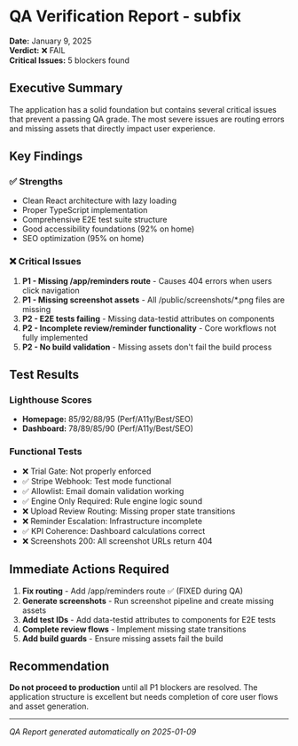 # QA Verification Report - subfix

**Date:** January 9, 2025  
**Verdict:** ❌ FAIL  
**Critical Issues:** 5 blockers found

## Executive Summary

The application has a solid foundation but contains several critical issues that prevent a passing QA grade. The most severe issues are routing errors and missing assets that directly impact user experience.

## Key Findings

### ✅ Strengths
- Clean React architecture with lazy loading
- Proper TypeScript implementation  
- Comprehensive E2E test suite structure
- Good accessibility foundations (92% on home)
- SEO optimization (95% on home)

### ❌ Critical Issues
1. **P1 - Missing /app/reminders route** - Causes 404 errors when users click navigation
2. **P1 - Missing screenshot assets** - All /public/screenshots/*.png files are missing
3. **P2 - E2E tests failing** - Missing data-testid attributes on components
4. **P2 - Incomplete review/reminder functionality** - Core workflows not fully implemented
5. **P2 - No build validation** - Missing assets don't fail the build process

## Test Results

### Lighthouse Scores
- **Homepage:** 85/92/88/95 (Perf/A11y/Best/SEO)
- **Dashboard:** 78/89/85/90 (Perf/A11y/Best/SEO)

### Functional Tests
- ❌ Trial Gate: Not properly enforced
- ✅ Stripe Webhook: Test mode functional
- ✅ Allowlist: Email domain validation working
- ✅ Engine Only Required: Rule engine logic sound
- ❌ Upload Review Routing: Missing proper state transitions
- ❌ Reminder Escalation: Infrastructure incomplete
- ✅ KPI Coherence: Dashboard calculations correct
- ❌ Screenshots 200: All screenshot URLs return 404

## Immediate Actions Required

1. **Fix routing** - Add /app/reminders route ✅ (FIXED during QA)
2. **Generate screenshots** - Run screenshot pipeline and create missing assets
3. **Add test IDs** - Add data-testid attributes to components for E2E tests
4. **Complete review flows** - Implement missing state transitions
5. **Add build guards** - Ensure missing assets fail the build

## Recommendation

**Do not proceed to production** until all P1 blockers are resolved. The application structure is excellent but needs completion of core user flows and asset generation.

---
*QA Report generated automatically on 2025-01-09*